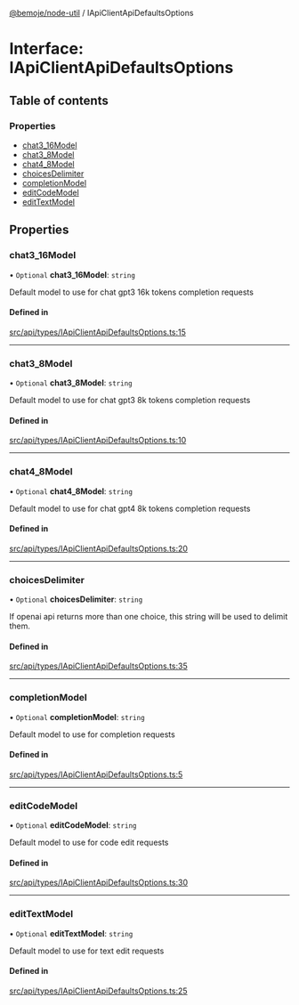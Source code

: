 [@bemoje/node-util](/docs/index.md) / IApiClientApiDefaultsOptions

# Interface: IApiClientApiDefaultsOptions

## Table of contents

### Properties

- [chat3\_16Model](/docs/interfaces/IApiClientApiDefaultsOptions.md#chat3_16model)
- [chat3\_8Model](/docs/interfaces/IApiClientApiDefaultsOptions.md#chat3_8model)
- [chat4\_8Model](/docs/interfaces/IApiClientApiDefaultsOptions.md#chat4_8model)
- [choicesDelimiter](/docs/interfaces/IApiClientApiDefaultsOptions.md#choicesdelimiter)
- [completionModel](/docs/interfaces/IApiClientApiDefaultsOptions.md#completionmodel)
- [editCodeModel](/docs/interfaces/IApiClientApiDefaultsOptions.md#editcodemodel)
- [editTextModel](/docs/interfaces/IApiClientApiDefaultsOptions.md#edittextmodel)

## Properties

### chat3\_16Model

• `Optional` **chat3\_16Model**: `string`

Default model to use for chat gpt3 16k tokens completion requests

#### Defined in

[src/api/types/IApiClientApiDefaultsOptions.ts:15](https://github.com/bemoje/bemoje-node-util/blob/b4dce81/src/api/types/IApiClientApiDefaultsOptions.ts#L15)

___

### chat3\_8Model

• `Optional` **chat3\_8Model**: `string`

Default model to use for chat gpt3 8k tokens completion requests

#### Defined in

[src/api/types/IApiClientApiDefaultsOptions.ts:10](https://github.com/bemoje/bemoje-node-util/blob/b4dce81/src/api/types/IApiClientApiDefaultsOptions.ts#L10)

___

### chat4\_8Model

• `Optional` **chat4\_8Model**: `string`

Default model to use for chat gpt4 8k tokens completion requests

#### Defined in

[src/api/types/IApiClientApiDefaultsOptions.ts:20](https://github.com/bemoje/bemoje-node-util/blob/b4dce81/src/api/types/IApiClientApiDefaultsOptions.ts#L20)

___

### choicesDelimiter

• `Optional` **choicesDelimiter**: `string`

If openai api returns more than one choice, this string will be used to delimit them.

#### Defined in

[src/api/types/IApiClientApiDefaultsOptions.ts:35](https://github.com/bemoje/bemoje-node-util/blob/b4dce81/src/api/types/IApiClientApiDefaultsOptions.ts#L35)

___

### completionModel

• `Optional` **completionModel**: `string`

Default model to use for completion requests

#### Defined in

[src/api/types/IApiClientApiDefaultsOptions.ts:5](https://github.com/bemoje/bemoje-node-util/blob/b4dce81/src/api/types/IApiClientApiDefaultsOptions.ts#L5)

___

### editCodeModel

• `Optional` **editCodeModel**: `string`

Default model to use for code edit requests

#### Defined in

[src/api/types/IApiClientApiDefaultsOptions.ts:30](https://github.com/bemoje/bemoje-node-util/blob/b4dce81/src/api/types/IApiClientApiDefaultsOptions.ts#L30)

___

### editTextModel

• `Optional` **editTextModel**: `string`

Default model to use for text edit requests

#### Defined in

[src/api/types/IApiClientApiDefaultsOptions.ts:25](https://github.com/bemoje/bemoje-node-util/blob/b4dce81/src/api/types/IApiClientApiDefaultsOptions.ts#L25)
